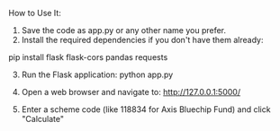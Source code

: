 How to Use It:

1. Save the code as app.py or any other name you prefer.
2. Install the required dependencies if you don't have them already:
  
  pip install flask flask-cors pandas requests

3. Run the Flask application:
    python app.py

4. Open a web browser and navigate to:
    http://127.0.0.1:5000/

5. Enter a scheme code (like 118834 for Axis Bluechip Fund) and click "Calculate"
